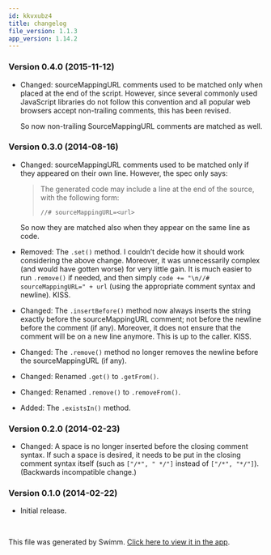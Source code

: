 ```yaml
---
id: kkvxubz4
title: changelog
file_version: 1.1.3
app_version: 1.14.2
---
```


### Version 0.4.0 (2015-11-12)

*   Changed: sourceMappingURL comments used to be matched only when placed at the end of the script. However, since several commonly used JavaScript libraries do not follow this convention and all popular web browsers accept non-trailing comments, this has been revised.

    So now non-trailing SourceMappingURL comments are matched as well.

### Version 0.3.0 (2014-08-16)

*   Changed: sourceMappingURL comments used to be matched only if they appeared on their own line. However, the spec only says:

    > The generated code may include a line at the end of the source, with the following form:
    > 
    > ```
    > //# sourceMappingURL=<url>
    > ```

    So now they are matched also when they appear on the same line as code.

*   Removed: The `.set()` method. I couldn’t decide how it should work considering the above change. Moreover, it was unnecessarily complex (and would have gotten worse) for very little gain. It is much easier to run `.remove()` if needed, and then simply `code += "\n//# sourceMappingURL=" + url` (using the appropriate comment syntax and newline). KISS.

*   Changed: The `.insertBefore()` method now always inserts the string exactly before the sourceMappingURL comment; not before the newline before the comment (if any). Moreover, it does not ensure that the comment will be on a new line anymore. This is up to the caller. KISS.

*   Changed: The `.remove()` method no longer removes the newline before the sourceMappingURL (if any).

*   Changed: Renamed `.get()` to `.getFrom()`.

*   Changed: Renamed `.remove()` to `.removeFrom()`.

*   Added: The `.existsIn()` method.

### Version 0.2.0 (2014-02-23)

*   Changed: A space is no longer inserted before the closing comment syntax. If such a space is desired, it needs to be put in the closing comment syntax itself (such as `["/*", " */"]` instead of `["/*", "*/"]`). (Backwards incompatible change.)

### Version 0.1.0 (2014-02-22)

*   Initial release.

<br/>

This file was generated by Swimm. [Click here to view it in the app](https://app.swimm.io/repos/Z2l0aHViJTNBJTNBYmxvZyUzQSUzQXdlbmZlbmd3YW5n/docs/kkvxubz4).
